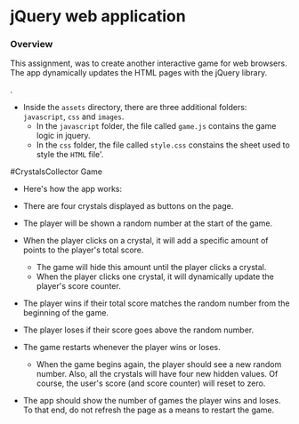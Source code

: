 # jQuery web application

### Overview

This assignment, was to create another interactive game for web browsers. The app dynamically updates the HTML pages with the jQuery library.

.

- Inside the `assets` directory, there are three additional folders: `javascript`, `css` and `images`.
  - In the `javascript` folder, the file called `game.js` contains the game logic in jquery.
  - In the `css` folder, the file called `style.css` constains the sheet used to style the `HTML` file'.

#CrystalsCollector Game

- Here's how the app works:

- There are four crystals displayed as buttons on the page.

- The player will be shown a random number at the start of the game.

- When the player clicks on a crystal, it will add a specific amount of points to the player's total score.

  - The game will hide this amount until the player clicks a crystal.
  - When the player clicks one crystal, it will dynamically update the player's score counter.

- The player wins if their total score matches the random number from the beginning of the game.

- The player loses if their score goes above the random number.

- The game restarts whenever the player wins or loses.

  - When the game begins again, the player should see a new random number. Also, all the crystals will have four new hidden values. Of course, the user's score (and score counter) will reset to zero.

- The app should show the number of games the player wins and loses. To that end, do not refresh the page as a means to restart the game.
